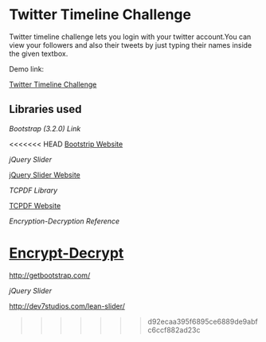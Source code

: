 Twitter Timeline Challenge
=======================
Twitter timeline challenge lets you login with your twitter account.You can view your followers and also their tweets by just typing their names inside the given textbox.

Demo link:

[Twitter Timeline Challenge](http://shahinfosolutions.com/EW/TwitterTimelineChallenge/connect.php)

Libraries used
---------------------------------------------

*Bootstrap (3.2.0) Link*

<<<<<<< HEAD
[Bootstrip Website](http://getbootstrap.com/) 

*jQuery Slider*

[jQuery Slider Website](http://dev7studios.com/lean-slider/)

*TCPDF Library*

[TCPDF Website](http://www.tcpdf.org/index.php)

*Encryption-Decryption Reference*

[Encrypt-Decrypt](http://naveensnayak.wordpress.com/2013/03/12/simple-php-encrypt-and-decrypt/)
=======
http://getbootstrap.com/ 


*jQuery Slider*

http://dev7studios.com/lean-slider/
>>>>>>> d92ecaa395f6895ce6889de9abfc6ccf882ad23c
